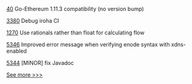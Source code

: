 
[40](https://github.com/hyperledger-labs/perun-eth-backend/pull/40) Go-Ethereum 1.11.3 compatibility (no version bump)

[3380](https://github.com/hyperledger/iroha/pull/3380) Debug iroha CI

[1270](https://github.com/hyperledger/solang/pull/1270) Use rationals rather than float for calculating flow

[5346](https://github.com/hyperledger/besu/pull/5346) Improved error message when verifying enode syntax with xdns-enabled

[5344](https://github.com/hyperledger/besu/pull/5344) [MINOR] fix Javadoc


[See more >>>](https://start-here.hyperledger.org/pull-requests)
